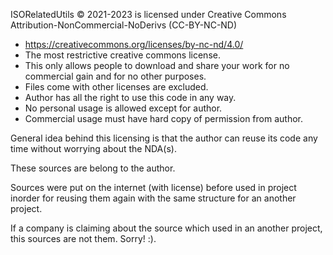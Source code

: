 ISORelatedUtils © 2021-2023 is licensed under Creative Commons Attribution-NonCommercial-NoDerivs (CC-BY-NC-ND)
+ https://creativecommons.org/licenses/by-nc-nd/4.0/
+ The most restrictive creative commons license.
+ This only allows people to download and share your work for no commercial gain and for no other purposes.
+ Files come with other licenses are excluded.
+ Author has all the right to use this code in any way.
+ No personal usage is allowed except for author.
+ Commercial usage must have hard copy of permission from author.

General idea behind this licensing is that the author can reuse its code any time without worrying about the NDA(s).

These sources are belong to the author.

Sources were put on the internet (with license) before used in project inorder for reusing them again with the same structure for an another project.

If a company is claiming about the source which used in an another project, this sources are not them. Sorry! :).
